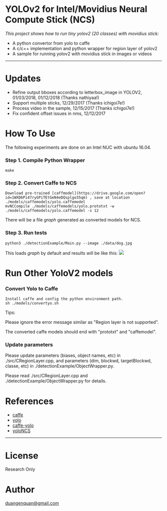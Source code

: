 # YOLOv2 for Intel/Movidius Neural Compute Stick (NCS)

*This project shows how to run tiny yolov2 (20 classes) with movidius stick:*
+ A python convertor from yolo to caffe
+ A c/c++ implementation and python wrapper for region layer of yolov2
+ A sample for running yolov2 with movidius stick in images or videos

---

# Updates
+ Refine output bboxes according to letterbox_image in YOLOV2, 01/03/2018, 01/12/2018 (Thanks nathiyaa!)
+ Support multiple sticks, 12/29/2017 (Thanks ichigoi7e!)
+ Process video in the sample, 12/15/2017 (Thanks ichigoi7e!)
+ Fix confident offset issues in nms, 12/12/2017

# How To Use
The following experiments are done on an Intel NUC with ubuntu 16.04.
	
### Step 1. Compile Python Wrapper
```make```

### Step 2. Convert Caffe to NCS
```
Download pre-trained [caffmodel](https://drive.google.com/open?id=1WXD6Pi47ryGPiTEtGeN4eDQsplgo35qm) , save at location ./models/caffemodels/yolo.caffemodel
mvNCCompile ./models/caffemodels/yolo.prototxt -w ./models/caffemodels/yolo.caffemodel -s 12
```
There will be a file *graph* generated as converted models for NCS.

### Step 3. Run tests
```	
python3 ./detectionExample/Main.py --image ./data/dog.jpg
```
This loads *graph* by default and results will be like this: 
![](/data/test.jpg)

# Run Other YoloV2 models
### Convert Yolo to Caffe 
```
Install caffe and config the python environment path.
sh ./models/convertyo.sh
```
Tips:

Please ignore the error message similar as "Region layer is not supported".

The converted caffe models should end with "prototxt" and "caffemodel".

### Update parameters

Please update parameters (biases, object names, etc) in ./src/CRegionLayer.cpp, and parameters (dim, blockwd, targetBlockwd, classe, etc) in ./detectionExample/ObjectWrapper.py.

Please read ./src/CRegionLayer.cpp and ./detectionExample/ObjectWrapper.py for details.

# References
+ [caffe](https://github.com/BVLC/caffe)
+ [yolo](https://github.com/pjreddie/darknet)
+ [caffe-yolo](https://github.com/xingwangsfu/caffe-yolo)
+ [yoloNCS](https://github.com/gudovskiy/yoloNCS)

---

# License
Research Only

# Author
duangenquan@gmail.com
